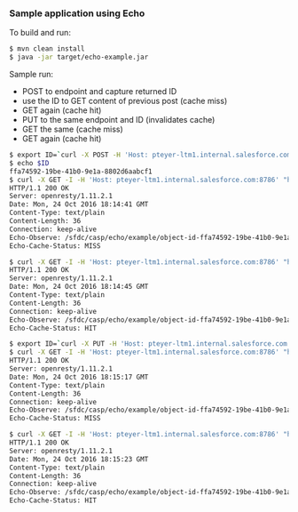 ### Sample application using Echo

To build and run:
```bash
$ mvn clean install
$ java -jar target/echo-example.jar
```

Sample run: 
  - POST to endpoint and capture returned ID
  - use the ID to GET content of previous post (cache miss)
  - GET again (cache hit)
  - PUT to the same endpoint and ID (invalidates cache)
  - GET the same (cache miss)
  - GET again (cache hit)

```bash
$ export ID=`curl -X POST -H 'Host: pteyer-ltm1.internal.salesforce.com:8786' 'http://127.0.0.1/' --data "$(uuidgen)"`
$ echo $ID
ffa74592-19be-41b0-9e1a-8802d6aabcf1
$ curl -X GET -I -H 'Host: pteyer-ltm1.internal.salesforce.com:8786' "http://127.0.0.1/$ID"
HTTP/1.1 200 OK
Server: openresty/1.11.2.1
Date: Mon, 24 Oct 2016 18:14:41 GMT
Content-Type: text/plain
Content-Length: 36
Connection: keep-alive
Echo-Observe: /sfdc/casp/echo/example/object-id-ffa74592-19be-41b0-9e1a-8802d6aabcf1
Echo-Cache-Status: MISS

$ curl -X GET -I -H 'Host: pteyer-ltm1.internal.salesforce.com:8786' "http://127.0.0.1/$ID"
HTTP/1.1 200 OK
Server: openresty/1.11.2.1
Date: Mon, 24 Oct 2016 18:14:45 GMT
Content-Type: text/plain
Content-Length: 36
Connection: keep-alive
Echo-Observe: /sfdc/casp/echo/example/object-id-ffa74592-19be-41b0-9e1a-8802d6aabcf1
Echo-Cache-Status: HIT

$ export ID=`curl -X PUT -H 'Host: pteyer-ltm1.internal.salesforce.com:8786' "http://127.0.0.1/$ID" --data "$(uuidgen)"`
$ curl -X GET -I -H 'Host: pteyer-ltm1.internal.salesforce.com:8786' "http://127.0.0.1/$ID"
HTTP/1.1 200 OK
Server: openresty/1.11.2.1
Date: Mon, 24 Oct 2016 18:15:17 GMT
Content-Type: text/plain
Content-Length: 36
Connection: keep-alive
Echo-Observe: /sfdc/casp/echo/example/object-id-ffa74592-19be-41b0-9e1a-8802d6aabcf1
Echo-Cache-Status: MISS

$ curl -X GET -I -H 'Host: pteyer-ltm1.internal.salesforce.com:8786' "http://127.0.0.1/$ID"
HTTP/1.1 200 OK
Server: openresty/1.11.2.1
Date: Mon, 24 Oct 2016 18:15:23 GMT
Content-Type: text/plain
Content-Length: 36
Connection: keep-alive
Echo-Observe: /sfdc/casp/echo/example/object-id-ffa74592-19be-41b0-9e1a-8802d6aabcf1
Echo-Cache-Status: HIT
```
